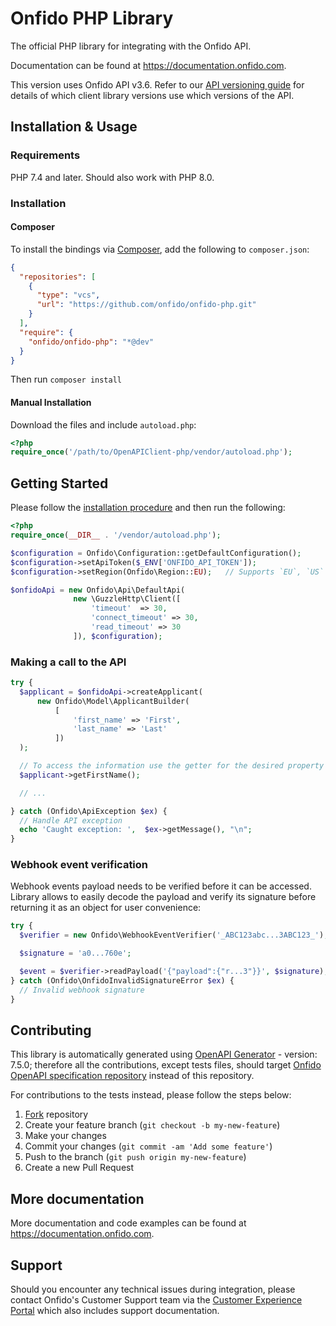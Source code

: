 # Onfido PHP Library

The official PHP library for integrating with the Onfido API.

Documentation can be found at <https://documentation.onfido.com>.

This version uses Onfido API v3.6. Refer to our [API versioning guide](https://developers.onfido.com/guide/api-versioning-policy#client-libraries) for details of which client library versions use which versions of the API.

## Installation & Usage

### Requirements

PHP 7.4 and later.
Should also work with PHP 8.0.

### Installation

#### Composer

To install the bindings via [Composer](https://getcomposer.org/), add the following to `composer.json`:

```json
{
  "repositories": [
    {
      "type": "vcs",
      "url": "https://github.com/onfido/onfido-php.git"
    }
  ],
  "require": {
    "onfido/onfido-php": "*@dev"
  }
}
```

Then run `composer install`

#### Manual Installation

Download the files and include `autoload.php`:

```php
<?php
require_once('/path/to/OpenAPIClient-php/vendor/autoload.php');
```

## Getting Started

Please follow the [installation procedure](#installation--usage) and then run the following:

```php
<?php
require_once(__DIR__ . '/vendor/autoload.php');

$configuration = Onfido\Configuration::getDefaultConfiguration();
$configuration->setApiToken($_ENV['ONFIDO_API_TOKEN']);
$configuration->setRegion(Onfido\Region::EU);   // Supports `EU`, `US` and `CA`

$onfidoApi = new Onfido\Api\DefaultApi(
              new \GuzzleHttp\Client([
                  'timeout'  => 30,
                  'connect_timeout' => 30,
                  'read_timeout' => 30
              ]), $configuration);

```

### Making a call to the API

```php
try {
  $applicant = $onfidoApi->createApplicant(
      new Onfido\Model\ApplicantBuilder(
          [
              'first_name' => 'First',
              'last_name' => 'Last'
          ])
  );

  // To access the information use the getter for the desired property on the object, for example:
  $applicant->getFirstName();

  // ...

} catch (Onfido\ApiException $ex) {
  // Handle API exception
  echo 'Caught exception: ',  $ex->getMessage(), "\n";
}
```

### Webhook event verification

Webhook events payload needs to be verified before it can be accessed. Library allows to easily decode the payload and verify its signature before returning it as an object for user convenience:

```php
try {
  $verifier = new Onfido\WebhookEventVerifier('_ABC123abc...3ABC123_');

  $signature = 'a0...760e';

  $event = $verifier->readPayload('{"payload":{"r...3"}}', $signature);
} catch (Onfido\OnfidoInvalidSignatureError $ex) {
  // Invalid webhook signature
}
```

## Contributing

This library is automatically generated using [OpenAPI Generator](https://openapi-generator.tech) - version: 7.5.0; therefore all the contributions, except tests files, should target [Onfido OpenAPI specification repository](https://github.com/onfido/onfido-openapi-spec/tree/master) instead of this repository.

For contributions to the tests instead, please follow the steps below:

1. [Fork](https://github.com/onfido/onfido-php/fork) repository
2. Create your feature branch (`git checkout -b my-new-feature`)
3. Make your changes
4. Commit your changes (`git commit -am 'Add some feature'`)
5. Push to the branch (`git push origin my-new-feature`)
6. Create a new Pull Request

## More documentation

More documentation and code examples can be found at <https://documentation.onfido.com>.

## Support

Should you encounter any technical issues during integration, please contact Onfido's Customer Support team
via the [Customer Experience Portal](https://public.support.onfido.com/) which also includes support documentation.
